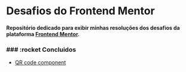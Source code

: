 # Desafios do Frontend Mentor

 #### Repositório dedicado para exibir minhas resoluções dos desafios da plataforma  <a  href="https://www.frontendmentor.io/">Frontend Mentor</a>.

### ### :rocket Concluidos

- <a href="newbie/qr-code-component-main">QR code component</a>
